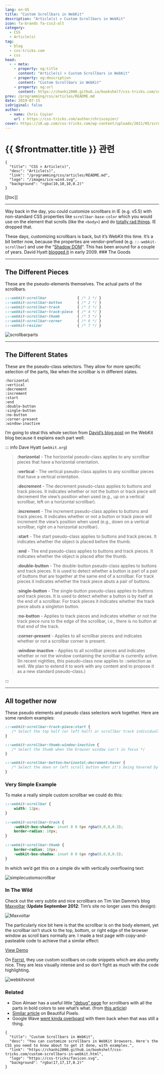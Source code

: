 ```yaml
---
lang: en-US
title: "Custom Scrollbars in WebKit"
description: "Article(s) > Custom Scrollbars in WebKit"
icon: fa-brands fa-css3-alt
category:
  - CSS
  - Article(s)
tag:
  - blog
  - css-tricks.com
  - css
head:
  - - meta:
    - property: og:title
      content: "Article(s) > Custom Scrollbars in WebKit"
    - property: og:description
      content: "Custom Scrollbars in WebKit"
    - property: og:url
      content: https://chanhi2000.github.io/bookshelf/css-tricks.com/custom-scrollbars-in-webkit.html
prev: /programming/css/articles/README.md
date: 2019-07-15
isOriginal: false
author:
  - name: Chris Coyier
    url : https://css-tricks.com/author/chriscoyier/
cover: https://i0.wp.com/css-tricks.com/wp-content/uploads/2011/05/scrollbarparts.png
---
```


# {{ $frontmatter.title }} 관련

```component VPCard
{
  "title": "CSS > Article(s)",
  "desc": "Article(s)",
  "link": "/programming/css/articles/README.md",
  "logo": "/images/ico-wind.svg",
  "background": "rgba(10,10,10,0.2)"
}
```

[[toc]]

---

<SiteInfo
  name="Custom Scrollbars in WebKit"
  desc="You can customize scrollbars in WebKit browsers. Here's the CSS you need to know about to get it done, with examples."
  url="https://css-tricks.com/custom-scrollbars-in-webkit"
  logo="https://css-tricks/favicon.svg"
  preview="https://i0.wp.com/css-tricks.com/wp-content/uploads/2011/05/scrollbarparts.png"/>

Way back in the day, you could customize scrollbars in IE (e.g. v5.5) with non-standard CSS properties like `scrollbar-base-color` which you would use on the element that scrolls (like the `<body>`) and do [<VPIcon icon="fas fa-file-image"/>totally rad things](https://css-tricks.com/wp-content/uploads/2011/05/rad-scrollbars.gif). IE dropped that.

These days, customizing scrollbars is back, but it’s WebKit this time. It’s a bit better now, because the properties are vendor-prefixed (e.g. `::-webkit-scrollbar`) and use the “[<VPIcon icon="fas fa-globe"/>Shadow DOM](https://glazkov.com/2011/01/14/what-the-heck-is-shadow-dom/)“. This has been around for a couple of years. David Hyatt [<VPIcon icon="iconfont icon-webkit"/>blogged it](https://webkit.org/blog/363/styling-scrollbars/) in early 2009. ### The Goods

---

## The Different Pieces

These are the pseudo-elements themselves. The actual parts of the scrollbars.

```css
::-webkit-scrollbar              { /* 1 */ }
::-webkit-scrollbar-button       { /* 2 */ }
::-webkit-scrollbar-track        { /* 3 */ }
::-webkit-scrollbar-track-piece  { /* 4 */ }
::-webkit-scrollbar-thumb        { /* 5 */ }
::-webkit-scrollbar-corner       { /* 6 */ }
::-webkit-resizer                { /* 7 */ }
```

![scrollbarparts](https://i0.wp.com/css-tricks.com/wp-content/uploads/2011/05/scrollbarparts.png?resize=570%2C448)

---

## The Different States

These are the pseudo-class selectors. They allow for more specific selection of the parts, like when the scrollbar is in different states.

```
:horizontal
:vertical
:decrement
:increment
:start
:end 
:double-button
:single-button
:no-button
:corner-present
:window-inactive
```

I’m going to steal this whole section from [David’s blog post](http://webkit.org/blog/363/styling-scrollbars/) on the WebKit blog because it explains each part well:

::: info Dave Hyatt (<VPIcon icon="fas fa-globe"/><code>webkit.org</code>)

> **:horizontal** - The horizontal pseudo-class applies to any scrollbar pieces that have a horizontal orientation.
> 
> **:vertical** - The vertical pseudo-class applies to any scrollbar pieces that have a vertical orientation.
> 
> **:decrement** - The decrement pseudo-class applies to buttons and track pieces. It indicates whether or not the button or track piece will decrement the view’s position when used (e.g., up on a vertical scrollbar, left on a horizontal scrollbar).
> 
> **:increment** - The increment pseudo-class applies to buttons and track pieces. It indicates whether or not a button or track piece will increment the view’s position when used (e.g., down on a vertical scrollbar, right on a horizontal scrollbar).
> 
> **:start** - The start pseudo-class applies to buttons and track pieces. It indicates whether the object is placed before the thumb.
> 
> **:end** - The end pseudo-class applies to buttons and track pieces. It indicates whether the object is placed after the thumb.
> 
> **:double-button** - The double-button pseudo-class applies to buttons and track pieces. It is used to detect whether a button is part of a pair of buttons that are together at the same end of a scrollbar. For track pieces it indicates whether the track piece abuts a pair of buttons.
> 
> **:single-button** - The single-button pseudo-class applies to buttons and track pieces. It is used to detect whether a button is by itself at the end of a scrollbar. For track pieces it indicates whether the track piece abuts a singleton button.
> 
> **:no-button** - Applies to track pieces and indicates whether or not the track piece runs to the edge of the scrollbar, i.e., there is no button at that end of the track.
> 
> **:corner-present** - Applies to all scrollbar pieces and indicates whether or not a scrollbar corner is present.
> 
> **:window-inactive** - Applies to all scrollbar pieces and indicates whether or not the window containing the scrollbar is currently active. (In recent nightlies, this pseudo-class now applies to ::selection as well. We plan to extend it to work with any content and to propose it as a new standard pseudo-class.)

:::

---

## All together now

These pseudo elements and pseudo class selectors work together. Here are some random examples:

```css
::-webkit-scrollbar-track-piece:start {
   /* Select the top half (or left half) or scrollbar track individually */
}

::-webkit-scrollbar-thumb:window-inactive {
   /* Select the thumb when the browser window isn't in focus */
}

::-webkit-scrollbar-button:horizontal:decrement:hover {
   /* Select the down or left scroll button when it's being hovered by the mouse */
}
```

### Very Simple Example

To make a really simple custom scrollbar we could do this:

```css
::-webkit-scrollbar {
    width: 12px;
}
 
::-webkit-scrollbar-track {
    -webkit-box-shadow: inset 0 0 6px rgba(0,0,0,0.3); 
    border-radius: 10px;
}
 
::-webkit-scrollbar-thumb {
    border-radius: 10px;
    -webkit-box-shadow: inset 0 0 6px rgba(0,0,0,0.5); 
}
```

In which we’d get this on a simple div with vertically overflowing text:

![simplecustomscrollbar](https://i0.wp.com/css-tricks.com/wp-content/uploads/2011/05/simplecustomscrollbar.png?resize=276%2C304)

### In The Wild

Check out the very subtle and nice scrollbars on Tim Van Damme’s blog [<VPIcon icon="fas fa-globe"/>Maxvoltar](http://maxvoltar.com/) (**Update September 2012**: Tim’s site no longer uses this design):

![Maxvoltar](https://i0.wp.com/css-tricks.com/wp-content/uploads/2011/05/Maxvoltar.gif?resize=570%2C476)

The particularly nice bit here is that the scrollbar is on the body element, yet the scrollbar isn’t stuck to the top, bottom, or right edge of the browser window as scroll bars normally are. I made a test page with copy-and-pasteable code to achieve that a similar effect:

[<VPIcon icon="iconfont icon-css-tricks"/>View Demo](https://css-tricks.com/examples/WebKitScrollbars/)

On [<VPIcon icon="fas fa-globe"/>Forrst](http://forrst.com/), they use custom scollbars on code snippets which are also pretty nice. They are less visually intense and so don’t fight as much with the code highlighting.

![webkitvsnot](https://i0.wp.com/css-tricks.com/wp-content/uploads/2011/05/webkitvsnot.png?resize=570%2C219)

### Related

- Dion Almaer has a useful little [<VPIcon icon="fas fa-globe"/>“debug” page](http://almaer.com/scrollbar/debug.html) for scrollbars with all the parts in bold colors to see what’s what. (from [<VPIcon icon="fas fa-globe"/>this article](http://almaer.com/blog/creating-custom-scrollbars-with-css-how-css-isnt-great-for-every-task))
- [<VPIcon icon="fas fa-globe"/>Similar article](http://beautifulpixels.com/goodies/create-custom-webkit-scrollbar/) on Beautiful Pixels.
- Google Wave [<VPIcon icon="fas fa-globe"/>went kinda overboard](http://ignorethecode.net/blog/2009/11/15/google_waves_scrollbars/) with them back when that was still a thing.

<!-- TODO: add ARTICLE CARD -->
```component VPCard
{
  "title": "Custom Scrollbars in WebKit",
  "desc": "You can customize scrollbars in WebKit browsers. Here's the CSS you need to know about to get it done, with examples.",
  "link": "https://chanhi2000.github.io/bookshelf/css-tricks.com/custom-scrollbars-in-webkit.html",
  "logo": "https://css-tricks/favicon.svg",
  "background": "rgba(17,17,17,0.2)"
}
```

